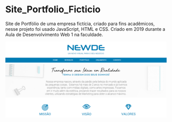 # Site_Portfolio_Ficticio
Site de Portfólio de uma empresa fictícia, criado para fins acadêmicos, nesse projeto foi usado JavaScript, HTML e CSS.
Criado em 2019 durante a Aula de Desenvolvimento Web 1 na faculdade.

![Site_Portfolio_Ficticio](Site_Portfolio_Ficticio.PNG)
